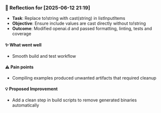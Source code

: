 <!-- reflection-template:start -->
### :book: Reflection for [2025-06-12 21:19]
  - **Task**: Replace to!string with cast(string) in listInputItems
  - **Objective**: Ensure include values are cast directly without to!string
  - **Outcome**: Modified openai.d and passed formatting, linting, tests and coverage

#### :sparkles: What went well
  - Smooth build and test workflow

#### :warning: Pain points
  - Compiling examples produced unwanted artifacts that required cleanup

#### :bulb: Proposed Improvement
  - Add a clean step in build scripts to remove generated binaries automatically
<!-- reflection-template:end -->
